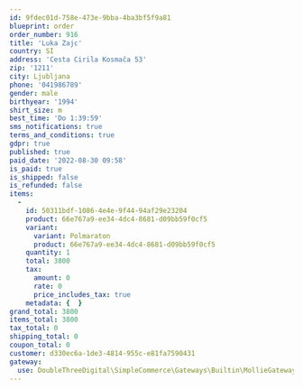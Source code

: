 ```yaml
---
id: 9fdec01d-758e-473e-9bba-4ba3bf5f9a81
blueprint: order
order_number: 916
title: 'Luka Zajc'
country: SI
address: 'Cesta Cirila Kosmača 53'
zip: '1211'
city: Ljubljana
phone: '041986789'
gender: male
birthyear: '1994'
shirt_size: m
best_time: 'Do 1:39:59'
sms_notifications: true
terms_and_conditions: true
gdpr: true
published: true
paid_date: '2022-08-30 09:58'
is_paid: true
is_shipped: false
is_refunded: false
items:
  -
    id: 50311bdf-1086-4e4e-9f44-94af29e23204
    product: 66e767a9-ee34-4dc4-8681-d09bb59f0cf5
    variant:
      variant: Polmaraton
      product: 66e767a9-ee34-4dc4-8681-d09bb59f0cf5
    quantity: 1
    total: 3800
    tax:
      amount: 0
      rate: 0
      price_includes_tax: true
    metadata: {  }
grand_total: 3800
items_total: 3800
tax_total: 0
shipping_total: 0
coupon_total: 0
customer: d330ec6a-1de3-4814-955c-e81fa7590431
gateway:
  use: DoubleThreeDigital\SimpleCommerce\Gateways\Builtin\MollieGateway
---
```

